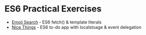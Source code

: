 # ES6 Practical Exercises

* [Emoji Search](https://louiseswift.github.io/js30/ajax-type-ahead/) - ES6 fetch() & template literals
* [Nice Things](https://louiseswift.github.io/js30/to-do-app/) - ES6 to-do app with localstoage & event delegation